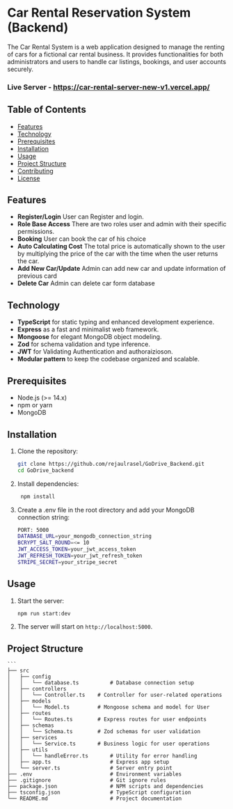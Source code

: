 # Car Rental Reservation System (Backend)

The Car Rental System is a web application designed to manage the renting of cars for a fictional car rental business. It provides functionalities for both administrators and users to handle car listings, bookings, and user accounts securely.

### Live Server - https://car-rental-server-new-v1.vercel.app/

## Table of Contents

- [Features](#features)
- [Technology](#Technology)
- [Prerequisites](#prerequisites)
- [Installation](#installation)
- [Usage](#usage)
- [Project Structure](#project-structure)
- [Contributing](#contributing)
- [License](#license)

## Features

- **Register/Login** User can Register and login.
- **Role Base Access** There are two roles user and admin with their specific permissions.
- **Booking** User can book the car of his choice
- **Auto Calculating Cost** The total price is automatically shown to the user by multiplying the price of the car with the time when the user returns the car.
- **Add New Car/Update** Admin can add new car and update information of previous card
- **Delete Car** Admin can delete car form database

## Technology

- **TypeScript** for static typing and enhanced development experience.
- **Express** as a fast and minimalist web framework.
- **Mongoose** for elegant MongoDB object modeling.
- **Zod** for schema validation and type inference.
- **JWT** for Validating Authentication and authoraizioson.
- **Modular pattern** to keep the codebase organized and scalable.

## Prerequisites

- Node.js (>= 14.x)
- npm or yarn
- MongoDB

## Installation

1. Clone the repository:

   ```bash
   git clone https://github.com/rejaulrasel/GoDrive_Backend.git
   cd GoDrive_backend

   ```

2. Install dependencies:

   ```bash
    npm install
   ```

3. Create a .env file in the root directory and add your MongoDB connection string:

   ```bash
   PORT: 5000
   DATABASE_URL=your_mongodb_connection_string
   BCRYPT_SALT_ROUND=<= 10
   JWT_ACCESS_TOKEN=your_jwt_access_token
   JWT_REFRESH_TOKEN=your_jwt_refresh_token
   STRIPE_SECRET=your_stripe_secret
   ```

## Usage

1. Start the server:

   ```bash
   npm run start:dev
   ```

2. The server will start on `http://localhost:5000`.

## Project Structure

    ```
    ├── src
    │   ├── config
    │   │   └── database.ts          # Database connection setup
    │   ├── controllers
    │   │   └── Controller.ts    # Controller for user-related operations
    │   ├── models
    │   │   └── Model.ts         # Mongoose schema and model for User
    │   ├── routes
    │   │   └── Routes.ts        # Express routes for user endpoints
    │   ├── schemas
    │   │   └── Schema.ts        # Zod schemas for user validation
    │   ├── services
    │   │   └── Service.ts       # Business logic for user operations
    │   ├── utils
    │   │   └── handleError.ts       # Utility for error handling
    │   ├── app.ts                   # Express app setup
    │   └── server.ts                # Server entry point
    ├── .env                         # Environment variables
    ├── .gitignore                   # Git ignore rules
    ├── package.json                 # NPM scripts and dependencies
    ├── tsconfig.json                # TypeScript configuration
    └── README.md                    # Project documentation
